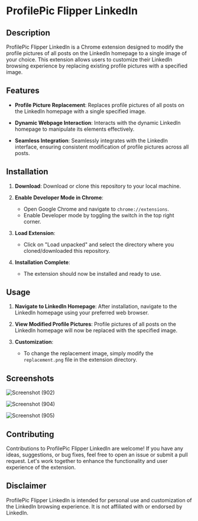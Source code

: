 # ProfilePic Flipper LinkedIn

## Description

ProfilePic Flipper LinkedIn is a Chrome extension designed to modify the profile pictures of all posts on the LinkedIn homepage to a single image of your choice. This extension allows users to customize their LinkedIn browsing experience by replacing existing profile pictures with a specified image.

## Features

- **Profile Picture Replacement**: Replaces profile pictures of all posts on the LinkedIn homepage with a single specified image.
  
- **Dynamic Webpage Interaction**: Interacts with the dynamic LinkedIn homepage to manipulate its elements effectively.

- **Seamless Integration**: Seamlessly integrates with the LinkedIn interface, ensuring consistent modification of profile pictures across all posts.

## Installation

1. **Download**: Download or clone this repository to your local machine.

2. **Enable Developer Mode in Chrome**:
    - Open Google Chrome and navigate to `chrome://extensions`.
    - Enable Developer mode by toggling the switch in the top right corner.

3. **Load Extension**:
    - Click on "Load unpacked" and select the directory where you cloned/downloaded this repository.

4. **Installation Complete**:
    - The extension should now be installed and ready to use.

## Usage

1. **Navigate to LinkedIn Homepage**: After installation, navigate to the LinkedIn homepage using your preferred web browser.

2. **View Modified Profile Pictures**: Profile pictures of all posts on the LinkedIn homepage will now be replaced with the specified image.

3. **Customization**:
    - To change the replacement image, simply modify the `replacement.png` file in the extension directory.

## Screenshots
![Screenshot (902)](https://github.com/sreshtech/ProfilePic_Flipper_LinkedIn/assets/121309862/583b81a0-22c0-41d8-b729-33cbd930ff4a)


![Screenshot (904)](https://github.com/sreshtech/ProfilePic_Flipper_LinkedIn/assets/121309862/06f42122-be87-4bce-a661-464057f255db)



![Screenshot (905)](https://github.com/sreshtech/ProfilePic_Flipper_LinkedIn/assets/121309862/b0bee448-0c36-44e5-94c2-84147ea2d256)

## Contributing

Contributions to ProfilePic Flipper LinkedIn are welcome! If you have any ideas, suggestions, or bug fixes, feel free to open an issue or submit a pull request. Let's work together to enhance the functionality and user experience of the extension.


## Disclaimer

ProfilePic Flipper LinkedIn is intended for personal use and customization of the LinkedIn browsing experience. It is not affiliated with or endorsed by LinkedIn. 
